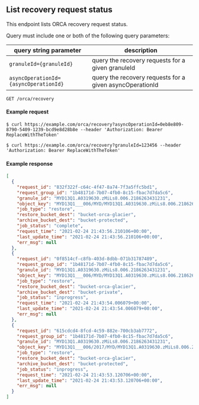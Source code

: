## List recovery request status

This endpoint lists ORCA recovery request status.

Query must include one or both of the following query parameters:

| query string parameter | description |
| --- | --- |
| `granuleId={granuleId}` | query the recovery requests for a given granuleId |
| `asyncOperationId={asyncOperationId}` | query the recovery requests for a given asyncOperationId |

```endpoint
GET /orca/recovery
```

#### Example request

```curl
$ curl https://example.com/orca/recovery?asyncOperationId=0eb8e809-8790-5409-1239-bcd9e8d28b8e --header 'Authorization: Bearer ReplaceWithTheToken'
```
```curl
$ curl https://example.com/orca/recovery?granuleId=123456 --header 'Authorization: Bearer ReplaceWithTheToken'
```

#### Example response

```json
[
  {
    "request_id": "832f322f-c64c-4f47-8a74-7f3a5ffc5bd1",
    "request_group_id": "1b48171d-7b07-4fb0-8c15-fbac7d7da5c6",
    "granule_id": "MYD13Q1.A0319630.zMiLs8.006.2186263431231",
    "object_key": "MYD13Q1___006/MYD/MYD13Q1.A0319630.zMiLs8.006.2186263431231.cmr.xml",
    "job_type": "restore",
    "restore_bucket_dest": "bucket-orca-glacier",
    "archive_bucket_dest": "bucket-protected",
    "job_status": "complete",
    "request_time": "2021-02-24 21:43:56.210106+00:00",
    "last_update_time": "2021-02-24 21:43:56.210106+00:00",
    "err_msg": null
  },
  {
    "request_id": "0f8514cf-c8fb-403d-8dbb-071b31787489",
    "request_group_id": "1b48171d-7b07-4fb0-8c15-fbac7d7da5c6",
    "granule_id": "MYD13Q1.A0319630.zMiLs8.006.2186263431231",
    "object_key": "MYD13Q1___006/MYD/MYD13Q1.A0319630.zMiLs8.006.2186263431231.hdf.met",
    "job_type": "restore",
    "restore_bucket_dest": "bucket-orca-glacier",
    "archive_bucket_dest": "bucket-private",
    "job_status": "inprogress",
    "request_time": "2021-02-24 21:43:54.006079+00:00",
    "last_update_time": "2021-02-24 21:43:54.006079+00:00",
    "err_msg": null
  },
  {
    "request_id": "615cdcd4-8fcd-4c59-882e-700cb3ab7772",
    "request_group_id": "1b48171d-7b07-4fb0-8c15-fbac7d7da5c6",
    "granule_id": "MYD13Q1.A0319630.zMiLs8.006.2186263431231",
    "object_key": "MYD13Q1___006/2017/MYD/MYD13Q1.A0319630.zMiLs8.006.2186263431231.hdf",
    "job_type": "restore",
    "restore_bucket_dest": "bucket-orca-glacier",
    "archive_bucket_dest": "bucket-protected",
    "job_status": "inprogress",
    "request_time": "2021-02-24 21:43:53.120706+00:00",
    "last_update_time": "2021-02-24 21:43:53.120706+00:00",
    "err_msg": null
  }
]
```
